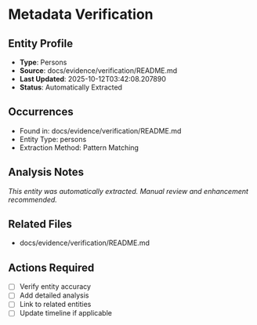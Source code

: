 # Metadata Verification

## Entity Profile
- **Type**: Persons
- **Source**: docs/evidence/verification/README.md
- **Last Updated**: 2025-10-12T03:42:08.207890
- **Status**: Automatically Extracted

## Occurrences
- Found in: docs/evidence/verification/README.md
- Entity Type: persons
- Extraction Method: Pattern Matching

## Analysis Notes
*This entity was automatically extracted. Manual review and enhancement recommended.*

## Related Files
- docs/evidence/verification/README.md

## Actions Required
- [ ] Verify entity accuracy
- [ ] Add detailed analysis
- [ ] Link to related entities
- [ ] Update timeline if applicable
